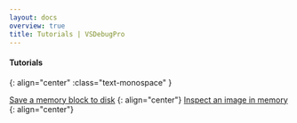 ```yaml
---
layout: docs
overview: true
title: Tutorials | VSDebugPro
---
```


#### __Tutorials__
{: align="center" :class="text-monospace" }

[Save a memory block to disk](/pages/tutorials/dumpbuffer.html)
{: align="center"}
[Inspect an image in memory](/pages/tutorials/dumpimg.html)
{: align="center"}